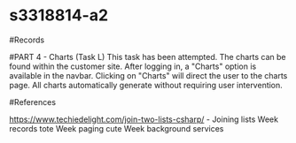 # s3318814-a2

#Records

#PART 4 - Charts (Task L)
This task has been attempted.
The charts can be found within the customer site. After logging in, a "Charts" option is available in the navbar. Clicking on "Charts" will direct the user to the charts page. All charts automatically generate without requiring user intervention. 

#References

https://www.techiedelight.com/join-two-lists-csharp/ - Joining lists
Week records tote
Week paging cute
Week background services